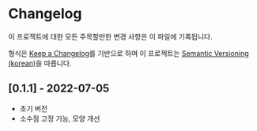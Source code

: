 # Changelog

이 프로젝트에 대한 모든 주목할만한 변경 사항은 이 파일에 기록됩니다.

형식은 [Keep a Changelog]를 기반으로 하며 이 프로젝트는 [Semantic Versioning (korean)]을 따릅니다.

## [0.1.1] - 2022-07-05

- 초기 버전
- 소수점 고정 기능, 모양 개선

<!-- Links -->
[keep a changelog]: https://keepachangelog.com/ko/1.0.0/
[semantic versioning (korean)]: https://semver.org/lang/ko/
